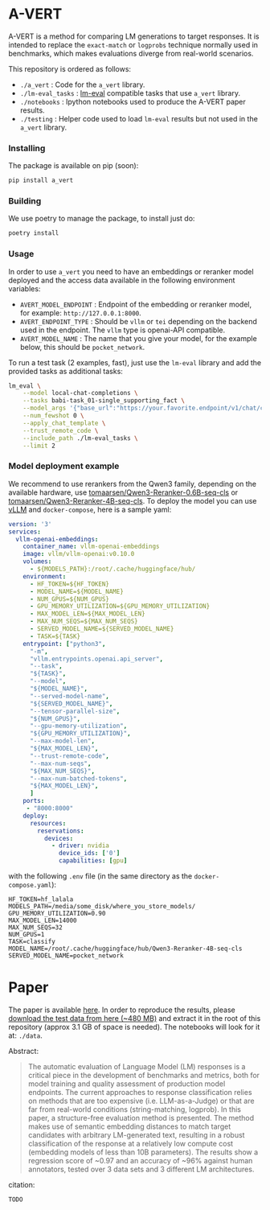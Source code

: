 # A-VERT

A-VERT is a method for comparing LM generations to target responses. It is intended to replace the `exact-match` or `logprobs` technique normally used in benchmarks, which makes evaluations diverge from real-world scenarios.

This repository is ordered as follows:
- `./a_vert` : Code for the `a_vert` library.
- `./lm-eval_tasks` : [lm-eval](https://github.com/EleutherAI/lm-evaluation-harness) compatible tasks that use `a_vert` library.
- `./notebooks` : Ipython notebooks used to produce the A-VERT paper results.
- `./testing` : Helper code used to load `lm-eval` results but not used in the `a_vert` library.



### Installing

The package is available on pip (soon):

```sh
pip install a_vert
```

### Building

We use poetry to manage the package, to install just do:

```sh
poetry install
```

### Usage

In order to use `a_vert` you need to have an embeddings or reranker model deployed and the access data available in the following environment variables:
- `AVERT_MODEL_ENDPOINT` : Endpoint of the embedding or reranker model, for example: `http://127.0.0.1:8000`.
- `AVERT_ENDPOINT_TYPE` : Should be `vllm` or `tei` depending on the backend used in the endpoint. The `vllm` type is openai-API compatible.
- `AVERT_MODEL_NAME` : The name that you give your model, for the example below, this should be `pocket_network`.

To run a test task (2 examples, fast), just use the `lm-eval` library and add the provided tasks as additional tasks: 

```sh
lm_eval \
    --model local-chat-completions \
    --tasks babi-task_01-single_supporting_fact \
    --model_args '{"base_url":"https://your.favorite.endpoint/v1/chat/completions","timeout":"600","max_retries":3,"tokenized_requests":false, "model":"your_favorite_model"}' \
    --num_fewshot 0 \
    --apply_chat_template \
    --trust_remote_code \
    --include_path ./lm-eval_tasks \
    --limit 2
```

### Model deployment example

We recommend to use rerankers from the Qwen3 family, depending on the available hardware, use [tomaarsen/Qwen3-Reranker-0.6B-seq-cls](https://huggingface.co/tomaarsen/Qwen3-Reranker-0.6B-seq-cls) or [tomaarsen/Qwen3-Reranker-4B-seq-cls](https://huggingface.co/tomaarsen/Qwen3-Reranker-4B-seq-cls). 
To deploy the model you can use [vLLM](https://github.com/vllm-project/vllm) and `docker-compose`, here is a sample yaml:

```yaml
version: '3'
services:
  vllm-openai-embeddings:
    container_name: vllm-openai-embeddings
    image: vllm/vllm-openai:v0.10.0
    volumes:
      - ${MODELS_PATH}:/root/.cache/huggingface/hub/
    environment:
      - HF_TOKEN=${HF_TOKEN}
      - MODEL_NAME=${MODEL_NAME}
      - NUM_GPUS=${NUM_GPUS}
      - GPU_MEMORY_UTILIZATION=${GPU_MEMORY_UTILIZATION}
      - MAX_MODEL_LEN=${MAX_MODEL_LEN}
      - MAX_NUM_SEQS=${MAX_NUM_SEQS}
      - SERVED_MODEL_NAME=${SERVED_MODEL_NAME}
      - TASK=${TASK}
    entrypoint: ["python3",
      "-m",
      "vllm.entrypoints.openai.api_server",
      "--task",
      "${TASK}",
      "--model",
      "${MODEL_NAME}",
      "--served-model-name",
      "${SERVED_MODEL_NAME}",
      "--tensor-parallel-size",
      "${NUM_GPUS}",
      "--gpu-memory-utilization",
      "${GPU_MEMORY_UTILIZATION}",
      "--max-model-len",
      "${MAX_MODEL_LEN}",
      "--trust-remote-code",
      "--max-num-seqs",
      "${MAX_NUM_SEQS}",
      "--max-num-batched-tokens",
      "${MAX_MODEL_LEN}",
      ]
    ports:
     - "8000:8000"
    deploy:
      resources:
        reservations:
          devices:
            - driver: nvidia
              device_ids: ['0']
              capabilities: [gpu]
```
with the following `.env` file (in the same directory as the `docker-compose.yaml`):
```envfile
HF_TOKEN=hf_lalala
MODELS_PATH=/media/some_disk/where_you_store_models/
GPU_MEMORY_UTILIZATION=0.90
MAX_MODEL_LEN=14000
MAX_NUM_SEQS=32
NUM_GPUS=1
TASK=classify
MODEL_NAME=/root/.cache/huggingface/hub/Qwen3-Reranker-4B-seq-cls
SERVED_MODEL_NAME=pocket_network
```


# Paper

The paper is available [here](). 
In order to reproduce the results, please [download the test data from here (~480 MB)](https://drive.google.com/file/d/1lMh5-MWtOKGw4j9-MEC7Vlywge--DG0t/view?usp=sharing) and extract it in the root of this repository (approx 3.1 GB of space is needed). The notebooks will look for it at: `./data`.

Abstract:
> The automatic evaluation of Language Model (LM) responses is a critical piece in the development of benchmarks and metrics, both for model training and quality assessment of production model endpoints. The current approaches to response classification relies on methods that are too expensive (i.e. LLM-as-a-Judge) or that are far from real-world conditions (string-matching, logprob). In this paper, a structure-free evaluation method is presented. The method makes use of semantic embedding distances to match target candidates with arbitrary LM-generated text, resulting in a robust classification of the response at a relatively low compute cost (embedding models of less than 10B parameters). The results show a regression score of ~0.97 and an accuracy of ~96% against human annotators, tested over 3 data sets and 3 different LM architectures.

citation:
```bibtext
TODO
```